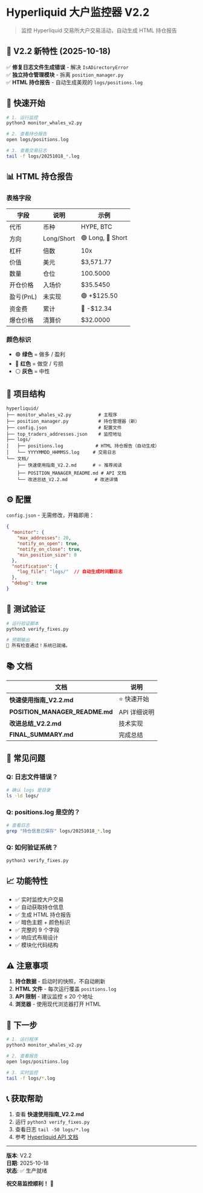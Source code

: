 # Hyperliquid 大户监控器 V2.2

> 监控 Hyperliquid 交易所大户交易活动，自动生成 HTML 持仓报告

## 🎯 V2.2 新特性 (2025-10-18)

✅ **修复日志文件生成错误** - 解决 `IsADirectoryError`  
✅ **独立持仓管理模块** - 拆离 `position_manager.py`  
✅ **HTML 持仓报告** - 自动生成美观的 `logs/positions.log`  

## 🚀 快速开始

```bash
# 1. 运行监控
python3 monitor_whales_v2.py

# 2. 查看持仓报告
open logs/positions.log

# 3. 查看交易日志
tail -f logs/20251018_*.log
```

## 📊 HTML 持仓报告

### 表格字段

| 字段 | 说明 | 示例 |
|------|------|------|
| 代币 | 币种 | HYPE, BTC |
| 方向 | Long/Short | 🟢 Long, 🔴 Short |
| 杠杆 | 倍数 | 10x |
| 价值 | 美元 | $3,571.77 |
| 数量 | 仓位 | 100.5000 |
| 开仓价格 | 入场价 | $35.5450 |
| 盈亏(PnL) | 未实现 | 🟢 +$125.50 |
| 资金费 | 累计 | 🔴 -$12.34 |
| 爆仓价格 | 清算价 | $32.0000 |

### 颜色标识

- 🟢 **绿色** = 做多 / 盈利
- 🔴 **红色** = 做空 / 亏损
- ⚪ **灰色** = 中性

## 📁 项目结构

```
hyperliquid/
├── monitor_whales_v2.py          # 主程序
├── position_manager.py           # 持仓管理器（新）
├── config.json                   # 配置文件
├── top_traders_addresses.json    # 监控地址
├── logs/
│   ├── positions.log            # HTML 持仓报告（自动生成）
│   └── YYYYMMDD_HHMMSS.log     # 交易日志
└── 文档/
    ├── 快速使用指南_V2.2.md      # ⭐ 推荐阅读
    ├── POSITION_MANAGER_README.md # API 文档
    └── 改进总结_V2.2.md          # 改进详情
```

## ⚙️ 配置

`config.json` - 无需修改，开箱即用：

```json
{
  "monitor": {
    "max_addresses": 20,
    "notify_on_open": true,
    "notify_on_close": true,
    "min_position_size": 0
  },
  "notification": {
    "log_file": "logs/"  // 自动生成时间戳日志
  },
  "debug": true
}
```

## 🧪 测试验证

```bash
# 运行验证脚本
python3 verify_fixes.py

# 预期输出
🎉 所有检查通过！系统已就绪。
```

## 📚 文档

| 文档 | 说明 |
|------|------|
| **快速使用指南_V2.2.md** | ⭐ 快速开始 |
| **POSITION_MANAGER_README.md** | API 详细说明 |
| **改进总结_V2.2.md** | 技术实现 |
| **FINAL_SUMMARY.md** | 完成总结 |

## 🔧 常见问题

### Q: 日志文件错误？
```bash
# 确认 logs 是目录
ls -ld logs/
```

### Q: positions.log 是空的？
```bash
# 查看日志
grep "持仓信息已保存" logs/20251018_*.log
```

### Q: 如何验证系统？
```bash
python3 verify_fixes.py
```

## 📈 功能特性

- ✅ 实时监控大户交易
- ✅ 自动获取持仓信息
- ✅ 生成 HTML 持仓报告
- ✅ 暗色主题 + 颜色标识
- ✅ 完整的 9 个字段
- ✅ 响应式布局设计
- ✅ 模块化代码结构

## ⚠️ 注意事项

1. **持仓数据** - 启动时的快照，不自动刷新
2. **HTML 文件** - 每次运行覆盖 `positions.log`
3. **API 限制** - 建议监控 ≤ 20 个地址
4. **浏览器** - 使用现代浏览器打开 HTML

## 🎯 下一步

```bash
# 1. 运行程序
python3 monitor_whales_v2.py

# 2. 查看报告
open logs/positions.log

# 3. 实时监控
tail -f logs/*.log
```

## 📞 获取帮助

1. 查看 **快速使用指南_V2.2.md**
2. 运行 `python3 verify_fixes.py`
3. 查看日志 `tail -50 logs/*.log`
4. 参考 [Hyperliquid API 文档](https://hyperliquid.gitbook.io/hyperliquid-docs/for-developers/api/info-endpoint)

---

**版本**: V2.2  
**日期**: 2025-10-18  
**状态**: ✅ 生产就绪

**祝交易监控顺利！** 🚀

